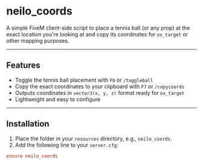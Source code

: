 # neilo_coords

A simple FiveM client-side script to place a tennis ball (or any prop) at the exact location you're looking at and copy its coordinates for `ox_target` or other mapping purposes.

---

## Features

- Toggle the tennis ball placement with `F6` or `/toggleball`
- Copy the exact coordinates to your clipboard with `F7` or `/copycoords`
- Outputs coordinates in `vector3(x, y, z)` format ready for `ox_target`
- Lightweight and easy to configure

---

## Installation

1. Place the folder in your `resources` directory, e.g., `neilo_coords`.
2. Add the following line to your `server.cfg`:

```cfg
ensure neilo_coords
